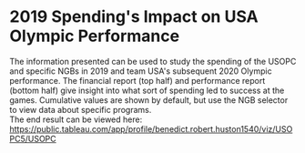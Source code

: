 # 2019 Spending's Impact on USA Olympic Performance
  The information presented can be used to study the spending of the USOPC and specific NGBs in 2019 and team USA's subsequent 2020 Olympic performance. The financial report (top half) and performance report (bottom half) give insight into what sort of spending led to success at the games. Cumulative values are shown by default, but use the NGB selector to view data about specific programs.
<br>
The end result can be viewed here: https://public.tableau.com/app/profile/benedict.robert.huston1540/viz/USOPC5/USOPC 
